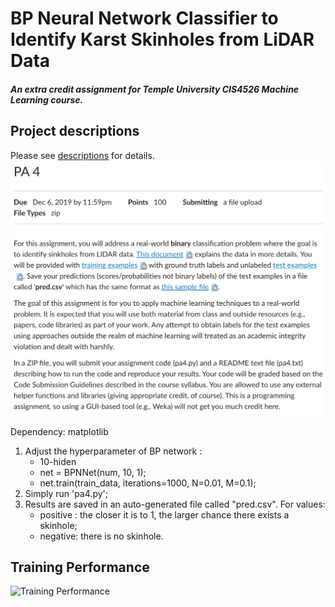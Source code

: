 # BP Neural Network Classifier to Identify Karst Skinholes from LiDAR Data

##### *An extra credit assignment for Temple University CIS4526 Machine Learning course.*

## Project descriptions
Please see [descriptions](https://github.com/PlaceofYichen/BPNN-Classifier/tree/master/descriptions) for details.
![descriptions](/descriptions/pa4.png)

Dependency: matplotlib
1. Adjust the hyperparameter of BP network : 
    - 10-hiden 
    - net = BPNNet(num, 10, 1); 
    - net.train(train_data, iterations=1000, N=0.01, M=0.1);
2. Simply run 'pa4.py';
3. Results are saved in an auto-generated file called "pred.csv". For values:
    - positive : the closer it is to 1, the larger chance there exists a skinhole;
    - negative: there is no skinhole.

## Training Performance
![Training Performance](https://github.com/PlaceofYichen/cis4526-Extra/blob/master/TrainingPerformance.png)
